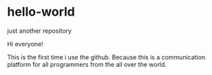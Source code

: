 # hello-world
just another repository

Hi everyone!

This is the first time i use the github.
Because this is a communication platform for all programmers from the all over the world.
